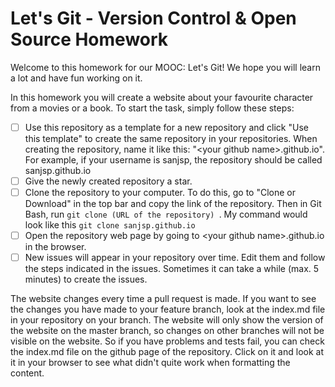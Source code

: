 # Let's Git - Version Control & Open Source Homework
Welcome to this homework for our MOOC: Let's Git! We hope you will learn a lot and have fun working on it.

In this homework you will create a website about your favourite character from a movies or a book. To start the task, simply follow these steps:

- [ ] Use this repository as a template for a new repository and click "Use this template" to create the same repository in your repositories. When creating the repository, name it like this: "\<your github name\>.github.io". For example, if your username is sanjsp, the repository should be called sanjsp.github.io
- [ ] Give the newly created repository a star.
- [ ] Clone the repository to your computer. To do this, go to "Clone or Download" in the top bar and copy the link of the repository. Then in Git Bash, run ``git clone (URL of the repository) ``. My command would look like this ```git clone sanjsp.github.io```
- [ ] Open the repository web page by going to \<your github name\>.github.io in the browser.
- [ ] New issues will appear in your repository over time. Edit them and follow the steps indicated in the issues. Sometimes it can take a  while (max. 5 minutes) to create the issues.

The website changes every time a pull request is made. If you want to see the changes you have made to your feature branch, look at the index.md file in your repository on your branch. The website will only show the version of the website on the master branch, so changes on other branches will not be visible on the website. So if you have problems and tests fail, you can check the index.md file on the github page of the repository. Click on it and look at it in your browser to see what didn't quite work when formatting the content. 
